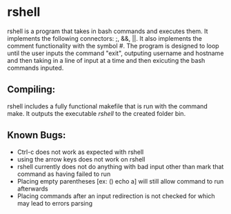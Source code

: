# rshell
rshell is a program that takes in bash commands and executes them. It implements the following connectors: ;, &&, ||. It also implements the comment functionality with the symbol #.
The program is designed to loop until the user inputs the command "exit", outputing username and hostname and then taking in a line of input at a time and then exicuting the bash commands inputed.

## Compiling:
  rshell includes a fully functional makefile that is run with the command make. It outputs the executable *rshell* to the created folder bin.

## Known Bugs:
  - Ctrl-c does not work as expected with rshell
  - using the arrow keys does not work on rshell
  - rshell currently does not do anything with bad input other than mark that command as having failed to run
  - Placing empty parentheses [ex: () echo a] will still allow command to run afterwards
  - Placing commands after an input redirection is not checked for which may lead to errors parsing
